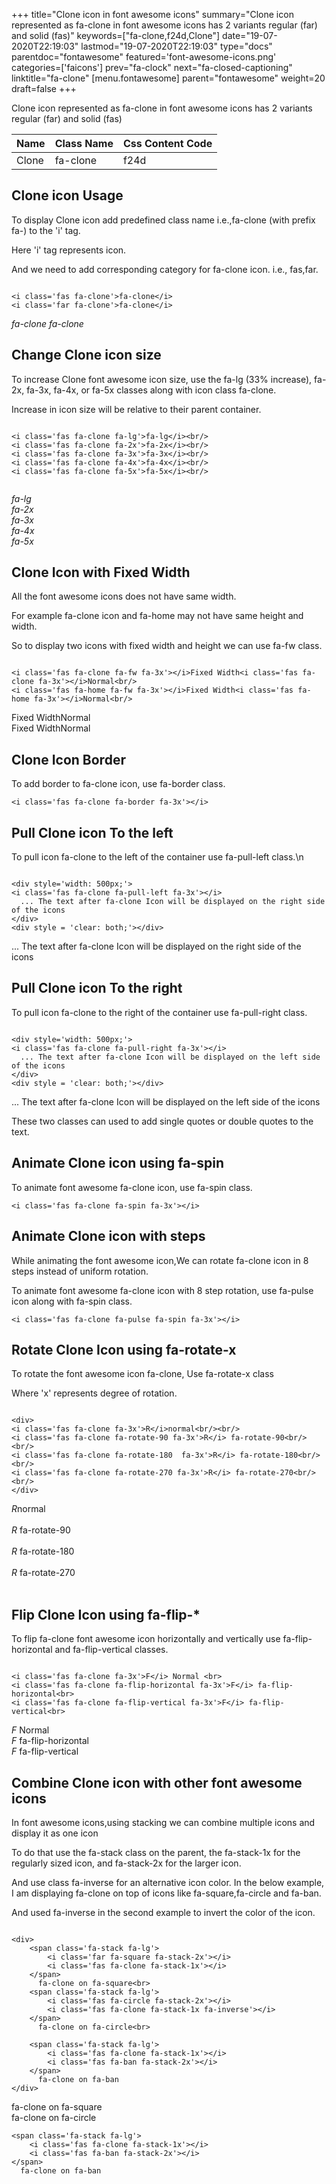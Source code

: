 +++
title="Clone icon in font awesome icons"
summary="Clone icon represented as fa-clone in font awesome icons has 2 variants regular (far) and solid (fas)"
keywords=["fa-clone,f24d,Clone"]
date="19-07-2020T22:19:03"
lastmod="19-07-2020T22:19:03"
type="docs"
parentdoc="fontawesome"
featured='font-awesome-icons.png'
categories=['faicons']
prev="fa-clock"
next="fa-closed-captioning"
linktitle="fa-clone"
[menu.fontawesome]
parent="fontawesome"
weight=20
draft=false
+++


Clone icon represented as fa-clone in font awesome icons has 2 variants regular (far) and solid (fas)

<div class='table-responsive'><table class='table'><thead><tr><th>Name</th><th>Class Name</th><th>Css Content Code</th></tr></thead><tbody><tr><td>Clone</td><td>fa-clone</td><td>f24d</td></tr></tbody></table></div>



## Clone icon Usage

To display Clone icon add predefined class name i.e.,fa-clone (with prefix fa-) to the 'i' tag.

Here 'i' tag represents icon.

And we need to add corresponding category for fa-clone icon. i.e., fas,far.


```

<i class='fas fa-clone'>fa-clone</i>
<i class='far fa-clone'>fa-clone</i>
```

<i class='fas fa-clone'>fa-clone</i>
<i class='far fa-clone'>fa-clone</i>




## Change Clone icon size
To increase Clone font awesome icon size, use the fa-lg (33% increase), fa-2x, fa-3x, fa-4x, or fa-5x classes along with icon class fa-clone.

Increase in icon size will be relative to their parent container. 

```

<i class='fas fa-clone fa-lg'>fa-lg</i><br/>
<i class='fas fa-clone fa-2x'>fa-2x</i><br/>
<i class='fas fa-clone fa-3x'>fa-3x</i><br/>
<i class='fas fa-clone fa-4x'>fa-4x</i><br/>
<i class='fas fa-clone fa-5x'>fa-5x</i><br/>
            
```

<i class='fas fa-clone fa-lg'>fa-lg</i><br/>
<i class='fas fa-clone fa-2x'>fa-2x</i><br/>
<i class='fas fa-clone fa-3x'>fa-3x</i><br/>
<i class='fas fa-clone fa-4x'>fa-4x</i><br/>
<i class='fas fa-clone fa-5x'>fa-5x</i><br/>
            



## Clone Icon with Fixed Width 

All the font awesome icons does not have same width.

For example fa-clone icon and fa-home may not have same height and width.

So to display two icons with fixed width and height we can use fa-fw class.


```

<i class='fas fa-clone fa-fw fa-3x'></i>Fixed Width<i class='fas fa-clone fa-3x'></i>Normal<br/>
<i class='fas fa-home fa-fw fa-3x'></i>Fixed Width<i class='fas fa-home fa-3x'></i>Normal<br/>
```

<i class='fas fa-clone fa-fw fa-3x'></i>Fixed Width<i class='fas fa-clone fa-3x'></i>Normal<br/>
<i class='fas fa-home fa-fw fa-3x'></i>Fixed Width<i class='fas fa-home fa-3x'></i>Normal<br/>



## Clone Icon Border 

To add border to fa-clone icon, use fa-border class.


```
<i class='fas fa-clone fa-border fa-3x'></i>

```
<i class='fas fa-clone fa-border fa-3x'></i>





## Pull Clone icon To the left

To pull icon fa-clone to the left of the container use fa-pull-left class.\n

```

<div style='width: 500px;'>
<i class='fas fa-clone fa-pull-left fa-3x'></i>
  ... The text after fa-clone Icon will be displayed on the right side of the icons
</div>
<div style = 'clear: both;'></div>
```

<div style='width: 500px;'>
<i class='fas fa-clone fa-pull-left fa-3x'></i>
  ... The text after fa-clone Icon will be displayed on the right side of the icons
</div>
<div style = 'clear: both;'></div>




## Pull Clone icon To the right
To pull icon fa-clone to the right of the container use fa-pull-right class.

```

<div style='width: 500px;'>
<i class='fas fa-clone fa-pull-right fa-3x'></i>
  ... The text after fa-clone Icon will be displayed on the left side of the icons
</div>
<div style = 'clear: both;'></div>
```

<div style='width: 500px;'>
<i class='fas fa-clone fa-pull-right fa-3x'></i>
  ... The text after fa-clone Icon will be displayed on the left side of the icons
</div>
<div style = 'clear: both;'></div>

These two classes can used to add single quotes or double quotes to the text.


## Animate Clone icon using fa-spin
To animate font awesome fa-clone icon, use fa-spin class.

```
<i class='fas fa-clone fa-spin fa-3x'></i>
```
<i class='fas fa-clone fa-spin fa-3x'></i>




## Animate Clone icon with steps
While animating the font awesome icon,We can rotate fa-clone icon in 8 steps instead of uniform rotation.

To animate font awesome fa-clone icon with 8 step rotation, use fa-pulse icon along with fa-spin class.


```
<i class='fas fa-clone fa-pulse fa-spin fa-3x'></i>

```
<i class='fas fa-clone fa-pulse fa-spin fa-3x'></i>





## Rotate Clone Icon using fa-rotate-x
To rotate the font awesome icon fa-clone, Use fa-rotate-x class

Where 'x' represents degree of rotation.


```

<div>
<i class='fas fa-clone fa-3x'>R</i>normal<br/><br/>
<i class='fas fa-clone fa-rotate-90 fa-3x'>R</i> fa-rotate-90<br/><br/> 
<i class='fas fa-clone fa-rotate-180  fa-3x'>R</i> fa-rotate-180<br/><br/> 
<i class='fas fa-clone fa-rotate-270 fa-3x'>R</i> fa-rotate-270<br/><br/>
</div>
```

<div>
<i class='fas fa-clone fa-3x'>R</i>normal<br/><br/>
<i class='fas fa-clone fa-rotate-90 fa-3x'>R</i> fa-rotate-90<br/><br/> 
<i class='fas fa-clone fa-rotate-180  fa-3x'>R</i> fa-rotate-180<br/><br/> 
<i class='fas fa-clone fa-rotate-270 fa-3x'>R</i> fa-rotate-270<br/><br/>
</div>




## Flip Clone Icon using fa-flip-*
To flip fa-clone font awesome icon horizontally and vertically use fa-flip-horizontal and fa-flip-vertical classes. 

```

<i class='fas fa-clone fa-3x'>F</i> Normal <br>
<i class='fas fa-clone fa-flip-horizontal fa-3x'>F</i> fa-flip-horizontal<br>
<i class='fas fa-clone fa-flip-vertical fa-3x'>F</i> fa-flip-vertical<br>
```

<i class='fas fa-clone fa-3x'>F</i> Normal <br>
<i class='fas fa-clone fa-flip-horizontal fa-3x'>F</i> fa-flip-horizontal<br>
<i class='fas fa-clone fa-flip-vertical fa-3x'>F</i> fa-flip-vertical<br>




## Combine Clone icon with other font awesome icons
In font awesome icons,using stacking we can combine multiple icons and display it as one icon 

To do that use the fa-stack class on the parent, the fa-stack-1x for the regularly sized icon, and fa-stack-2x for the larger icon.

And use class fa-inverse for an alternative icon color. 
In the below example, I am displaying fa-clone on top of icons like fa-square,fa-circle and fa-ban.

And used fa-inverse in the second example to invert the color of the icon.

```

<div>
    <span class='fa-stack fa-lg'>
        <i class='far fa-square fa-stack-2x'></i>
        <i class='fas fa-clone fa-stack-1x'></i>
    </span>
      fa-clone on fa-square<br>
    <span class='fa-stack fa-lg'>
        <i class='fas fa-circle fa-stack-2x'></i>
        <i class='fas fa-clone fa-stack-1x fa-inverse'></i>
    </span>
      fa-clone on fa-circle<br>

    <span class='fa-stack fa-lg'>
        <i class='fas fa-clone fa-stack-1x'></i>
        <i class='fas fa-ban fa-stack-2x'></i>
    </span>
      fa-clone on fa-ban
</div>
```

<div>
    <span class='fa-stack fa-lg'>
        <i class='far fa-square fa-stack-2x'></i>
        <i class='fas fa-clone fa-stack-1x'></i>
    </span>
      fa-clone on fa-square<br>
    <span class='fa-stack fa-lg'>
        <i class='fas fa-circle fa-stack-2x'></i>
        <i class='fas fa-clone fa-stack-1x fa-inverse'></i>
    </span>
      fa-clone on fa-circle<br>

    <span class='fa-stack fa-lg'>
        <i class='fas fa-clone fa-stack-1x'></i>
        <i class='fas fa-ban fa-stack-2x'></i>
    </span>
      fa-clone on fa-ban
</div>







